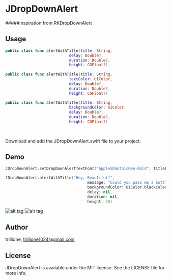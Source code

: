 # JDropDownAlert

#####Inspiration from RKDropDownAlert

## Usage

```Swift
public class func alertWithTitle(title: String,
                            delay: Double?,
                            duration: Double?,
                            height: CGFloat?)
                            
public class func alertWithTitle(title: String,
                            textColor: UIColor,
                            delay: Double?,
                            duration: Double?,
                            height: CGFloat?)
                            
public class func alertWithTitle(title: String,
                            backgroundColor: UIColor,
                            delay: Double?,
                            duration: Double?,
                            height: CGFloat?)
                            
                            
```
Download and add the JDropDownAlert.swift file to your project.

## Demo

```Swift
JDropDownAlert.setDropDownAlertTextFont("AppleSDGothicNeo-Bold", titleFontSize: 15, messageFontName: "AppleSDGothicNeo-Medium", messageFontSize: 10)

JDropDownAlert.alertWithTitle("Hey, Beautiful!",
                                    message: "Could you pass me a bottle of water?",
                                    backgroundColor: UIColor.blackColor(),
                                    delay: nil,
                                    duration: nil,
                                    height: 70)
```

![alt tag](https://cloud.githubusercontent.com/assets/14218787/14765818/5c6ef696-0a2e-11e6-8d2d-3769e56bc094.gif)
![alt tag](https://cloud.githubusercontent.com/assets/14218787/14765788/a2535a14-0a2c-11e6-8b4f-3a531432bc3a.gif)


## Author

trillione, trillione1024@gmail.com

## License

JDropDownAlert is available under the MIT license. See the LICENSE file for more info.
